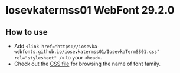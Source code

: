 # Iosevkatermss01 WebFont 29.2.0

## How to use

- Add `<link href="https://iosevka-webfonts.github.io/iosevkatermss01/IosevkaTermSS01.css" rel="stylesheet" />` to your `<head>`.
- Check out the [CSS file](./IosevkaTermSS01.css) for browsing the name of font family.
